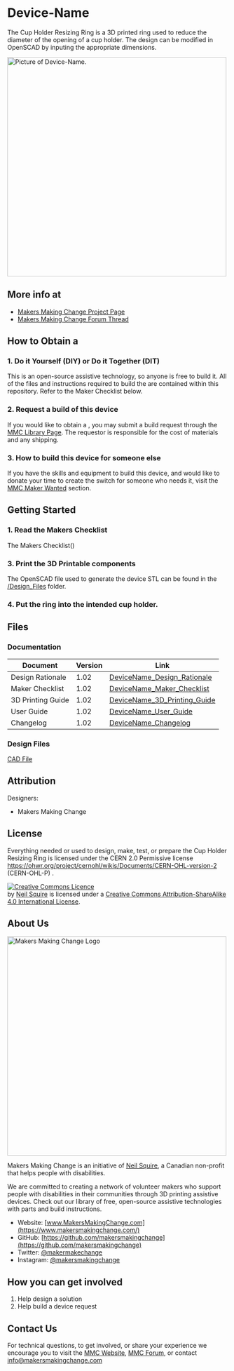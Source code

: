 # Device-Name
The Cup Holder Resizing Ring is a 3D printed ring used to reduce the diameter of the opening of a cup holder. The design can be modified in OpenSCAD by inputing the appropriate dimensions.

<img src="Photos/Device-Name.jpg" width="500" alt="Picture of Device-Name.">

## More info at
- [Makers Making Change Project Page](https://makersmakingchange.com/project/cup-holder-resizing-ring/)
- [Makers Making Change Forum Thread](https://makersmakingchange.com/forum/topic/cup-holder-resizing-ring/)


## How to Obtain a <Device-Name>
### 1. Do it Yourself (DIY) or Do it Together (DIT)

This is an open-source assistive technology, so anyone is free to build it. All of the files and instructions required to build the <Device-Name> are contained within this repository. Refer to the Maker Checklist below.

### 2. Request a build of this device

If you would like to obtain a <Device-Name> , you may submit a build request through the [MMC Library Page](https://makersmakingchange.com/project/device-name/). The requestor is responsible for the cost of materials and any shipping.

### 3. How to build this device for someone else

If you have the skills and equipment to build this device, and would like to donate your time to create the switch for someone who needs it, visit the [MMC Maker Wanted](https://makersmakingchange.com/maker-wanted/) section.


## Getting Started

### 1. Read the Makers Checklist

The Makers Checklist() 

### 3. Print the 3D Printable components

The OpenSCAD file used to generate the device STL can be found in the [/Design_Files](/Design_Files) folder.

### 4. Put the ring into the intended cup holder.

## Files
### Documentation
| Document             | Version | Link |
|----------------------|---------|------|
| Design Rationale     | 1.02    | [DeviceName_Design_Rationale](/Documentation/Device-Name_Design_Rationale_v1.0.pdf)     |
| Maker Checklist      | 1.02    | [DeviceName_Maker_Checklist](/Documentation/Device-Name_Maker_Checklist_v1.0.pdf)     |    |
| 3D Printing Guide    | 1.02    | [DeviceName_3D_Printing_Guide](/Documentation/Device-Name_3D_Printing_Guide_v1.0.pdf)     |
| User Guide           | 1.02    | [DeviceName_User_Guide](/Documentation/Device-Name_Quick_Guide_v1.0.pdf)    |
| Changelog            | 1.02    | [DeviceName_Changelog](/Documentation/Device-Name_Changelog_v1.0.pdf)     |

### Design Files
[CAD File](https://github.com/makersmakingchange/Cup-Holder-Resizing-Ring/tree/main/Cup%20Holder%20Resizing%20Ring/Design_Files)


## Attribution
Designers:
 - Makers Making Change



## License
Everything needed or used to design, make, test, or prepare the Cup Holder Resizing Ring is licensed under the CERN 2.0 Permissive license <https://ohwr.org/project/cernohl/wikis/Documents/CERN-OHL-version-2> (CERN-OHL-P) . 


<a rel="license" href="http://creativecommons.org/licenses/by-sa/4.0/"><img alt="Creative Commons Licence" style="border-width:0" src="https://i.creativecommons.org/l/by-sa/4.0/88x31.png" /></a><br /><span xmlns:dct="http://purl.org/dc/terms/" property="dct:title"><Device-Name></span> by <a xmlns:cc="http://creativecommons.org/ns#" href="www.makersmakingchange.com" property="cc:attributionName" rel="cc:attributionURL">Neil Squire</a> is licensed under a <a rel="license" href="http://creativecommons.org/licenses/by-sa/4.0/">Creative Commons Attribution-ShareAlike 4.0 International License</a>.




## About Us
<img src="https://www.makersmakingchange.com/wp-content/uploads/logo/mmc_logo.svg" width="500" alt="Makers Making Change Logo">

Makers Making Change is an initiative of [Neil Squire](https://www.neilsquire.ca/), a Canadian non-profit that helps people with disabilities.

We are committed to creating a network of volunteer makers who support people with disabilities in their communities through 3D printing assistive devices. Check out our library of free, open-source assistive technologies with parts and build instructions.

 - Website: [www.MakersMakingChange.com](https://www.makersmakingchange.com/)
 - GitHub: [https://github.com/makersmakingchange](https://github.com/makersmakingchange)
 - Twitter: [@makermakechange](https://twitter.com/makermakechange)
 - Instagram: [@makersmakingchange](https://www.instagram.com/makersmakingchange)

## How you can get involved
1. Help design a solution 
2. Help build a device request


## Contact Us

For technical questions, to get involved, or share your experience we encourage you to visit the [MMC Website](https://www.makersmakingchange.com/), [MMC Forum](https://makersmakingchange.com/forum), or contact info@makersmakingchange.com
